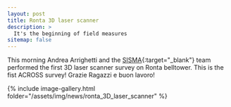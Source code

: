 ```yaml
---
layout: post
title: Ronta 3D laser scanner 
description: >
  It's the beginning of field measures
sitemap: false
---
```

This morning Andrea Arrighetti and the [SISMA](http://www.sisma2015.it){:target="_blank"}  team performed the first 3D laser scanner survey on Ronta belltower.
This is the fist ACROSS survey! Grazie Ragazzi e buon lavoro!

{% include image-gallery.html folder="/assets/img/news/ronta_3D_laser_scanner" %}




